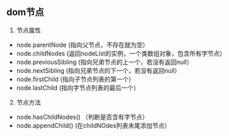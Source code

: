 ## dom节点
1. 节点属性
- node.parentNode (指向父节点，不存在就为空）
- node.childNodes (返回nodeList的实例，一个类数组对象，包含所有字节点）
- node.previousSibling (指向兄弟节点的上一个，若没有返回null）
- node.nextSibling (指向兄弟节点的下一个，若没有返回null）
- node.firstChild (指向子节点列表的第一个）
- node.lastChild (指向字节点列表的最后一个）

2. 节点方法
- node.hasChildNodes() （判断是否含有字节点）
- node.appendChild() (在childNOdes列表末尾添加节点）
